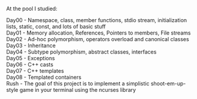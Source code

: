 At the pool I studied:<br>

Day00 - Namespace, class, member functions, stdio stream, initialization lists, static, const, and lots of basic stuff<br>
Day01 - Memory allocation, References, Pointers to members, File streams<br>
Day02 - Ad-hoc polymorphism, operators overload and canonical classes<br>
Day03 - Inheritance<br>
Day04 - Subtype polymorphism, abstract classes, interfaces<br>
Day05 - Exceptions<br>
Day06 - C++ casts<br>
Day07 - C++ templates<br>
Day08 - Templated containers<br>
Rush - The goal of this project is to implement a simplistic shoot-em-up-style game in your terminal using the ncurses library<br>
